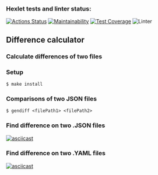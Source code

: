 ### Hexlet tests and linter status:
[![Actions Status](https://github.com/SiKnow/frontend-project-lvl2/workflows/hexlet-check/badge.svg)](https://github.com/SiKnow/frontend-project-lvl2/actions)
[![Maintainability](https://api.codeclimate.com/v1/badges/98d93bc8246a7eb68dfa/maintainability)](https://codeclimate.com/github/SiKnow/frontend-project-lvl2/maintainability)
[![Test Coverage](https://api.codeclimate.com/v1/badges/98d93bc8246a7eb68dfa/test_coverage)](https://codeclimate.com/github/SiKnow/frontend-project-lvl2/test_coverage)
![Linter](https://github.com/SiKnow/frontend-project-lvl2/actions/workflows/Linter.yml/badge.svg)



## Difference calculator
### Calculate differences of two files 

### Setup

```
$ make install
```

### Comparisons of two JSON files

```
$ gendiff <filePath1> <filePath2>
```

### Find difference on two .JSON files
[![asciicast](https://asciinema.org/a/429546.svg)](https://asciinema.org/a/429546)

### Find difference on two .YAML files
[![asciicast](https://asciinema.org/a/432140.svg)](https://asciinema.org/a/432140)
